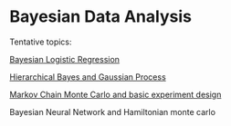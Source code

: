 # Bayesian Data Analysis


Tentative topics:

[Bayesian Logistic Regression](http://rpubs.com/greyman/Bayesian_Logistic_Regression)

[Hierarchical Bayes and Gaussian Process](http://rpubs.com/greyman/308720)

[Markov Chain Monte Carlo and basic experiment design](http://rpubs.com/greyman/MCMC_MH_Sampling)

Bayesian Neural Network and Hamiltonian monte carlo
